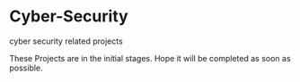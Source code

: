 # Cyber-Security
cyber security related projects

These Projects are in the initial stages. Hope it will be completed as soon as possible. 
